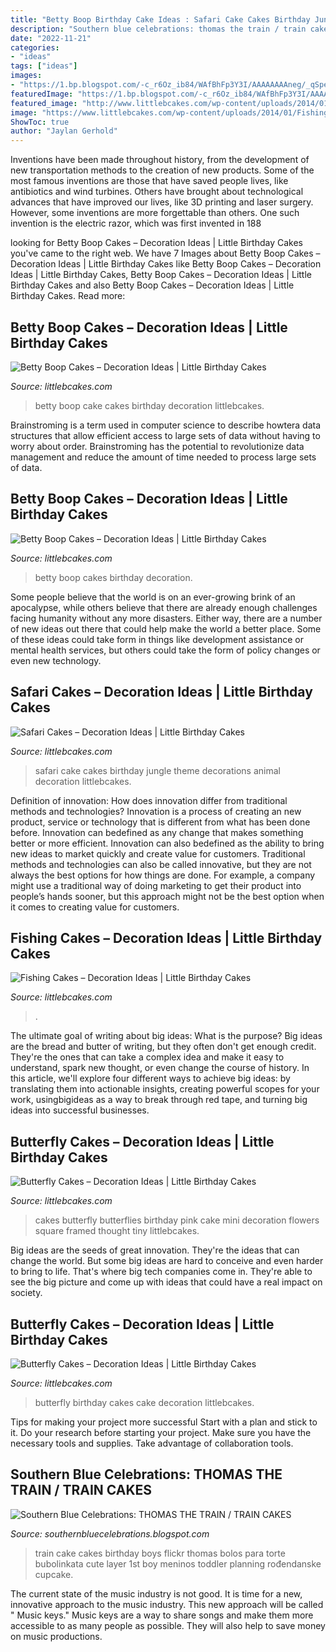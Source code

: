 ```yaml
---
title: "Betty Boop Birthday Cake Ideas : Safari Cake Cakes Birthday Jungle Theme Decorations Animal Decoration Littlebcakes"
description: "Southern blue celebrations: thomas the train / train cakes"
date: "2022-11-21"
categories:
- "ideas"
tags: ["ideas"]
images:
- "https://1.bp.blogspot.com/-c_r6Oz_ib84/WAfBhFp3Y3I/AAAAAAAAneg/_qSpeQ9-MfcQb9HeyohGPzhZypYyuCR5gCLcB/s1600/8071006960_fad7671aff_k.jpg"
featuredImage: "https://1.bp.blogspot.com/-c_r6Oz_ib84/WAfBhFp3Y3I/AAAAAAAAneg/_qSpeQ9-MfcQb9HeyohGPzhZypYyuCR5gCLcB/s1600/8071006960_fad7671aff_k.jpg"
featured_image: "http://www.littlebcakes.com/wp-content/uploads/2014/01/Safari-Cake-Becorations-1024x768.jpg"
image: "https://www.littlebcakes.com/wp-content/uploads/2014/01/Fishing-Cakes-Pictures.jpg"
ShowToc: true
author: "Jaylan Gerhold"
---
```



Inventions have been made throughout history, from the development of new transportation methods to the creation of new products. Some of the most famous inventions are those that have saved people lives, like antibiotics and wind turbines. Others have brought about technological advances that have improved our lives, like 3D printing and laser surgery. However, some inventions are more forgettable than others. One such invention is the electric razor, which was first invented in 188
	

		
looking for Betty Boop Cakes – Decoration Ideas | Little Birthday Cakes you've came to the right web. We have 7 Images about Betty Boop Cakes – Decoration Ideas | Little Birthday Cakes like Betty Boop Cakes – Decoration Ideas | Little Birthday Cakes, Betty Boop Cakes – Decoration Ideas | Little Birthday Cakes and also Betty Boop Cakes – Decoration Ideas | Little Birthday Cakes. Read more:
		
    
## Betty Boop Cakes – Decoration Ideas | Little Birthday Cakes

<img loading=lazy src="https://www.littlebcakes.com/wp-content/uploads/2014/01/Betty-Boop-Cake.jpg" onerror="this.onerror=null;this.src='https://tse3.mm.bing.net/th?id=OIP.7A4X3Lis5IXzcv6gSjLy8wHaKE&amp;pid=15.1';" alt="Betty Boop Cakes – Decoration Ideas | Little Birthday Cakes">

_Source: littlebcakes.com_

>betty boop cake cakes birthday decoration littlebcakes. 

	

Brainstroming is a term used in computer science to describe howtera data structures that allow efficient access to large sets of data without having to worry about order. Brainstroming has the potential to revolutionize data management and reduce the amount of time needed to process large sets of data.

    
## Betty Boop Cakes – Decoration Ideas | Little Birthday Cakes

<img loading=lazy src="http://www.littlebcakes.com/wp-content/uploads/2014/01/Betty-Boop-Cakes-Photos.jpg" onerror="this.onerror=null;this.src='https://tse2.mm.bing.net/th?id=OIP.74By08egnPbweX4vGoxE8AHaJ6&amp;pid=15.1';" alt="Betty Boop Cakes – Decoration Ideas | Little Birthday Cakes">

_Source: littlebcakes.com_

>betty boop cakes birthday decoration. 

	

Some people believe that the world is on an ever-growing brink of an apocalypse, while others believe that there are already enough challenges facing humanity without any more disasters. Either way, there are a number of new ideas out there that could help make the world a better place. Some of these ideas could take form in things like development assistance or mental health services, but others could take the form of policy changes or even new technology.

    
## Safari Cakes – Decoration Ideas | Little Birthday Cakes

<img loading=lazy src="http://www.littlebcakes.com/wp-content/uploads/2014/01/Safari-Cake-Becorations-1024x768.jpg" onerror="this.onerror=null;this.src='https://tse1.mm.bing.net/th?id=OIP.RMji9P5e3ljX9k_l6R71pgHaFj&amp;pid=15.1';" alt="Safari Cakes – Decoration Ideas | Little Birthday Cakes">

_Source: littlebcakes.com_

>safari cake cakes birthday jungle theme decorations animal decoration littlebcakes. 

	

Definition of innovation: How does innovation differ from traditional methods and technologies?
Innovation is a process of creating an new product, service or technology that is different from what has been done before. Innovation can bedefined as any change that makes something better or more efficient. Innovation can also bedefined as the ability to bring new ideas to market quickly and create value for customers. 
Traditional methods and technologies can also be called innovative, but they are not always the best options for how things are done. For example, a company might use a traditional way of doing marketing to get their product into people’s hands sooner, but this approach might not be the best option when it comes to creating value for customers.

    
## Fishing Cakes – Decoration Ideas | Little Birthday Cakes

<img loading=lazy src="https://www.littlebcakes.com/wp-content/uploads/2014/01/Fishing-Cakes-Pictures.jpg" onerror="this.onerror=null;this.src='https://tse2.mm.bing.net/th?id=OIP.WJsRCzF0Q2CVUEzy-8cMmQHaJ4&amp;pid=15.1';" alt="Fishing Cakes – Decoration Ideas | Little Birthday Cakes">

_Source: littlebcakes.com_

>. 

	

The ultimate goal of writing about big ideas: What is the purpose?
Big ideas are the bread and butter of writing, but they often don't get enough credit. They're the ones that can take a complex idea and make it easy to understand, spark new thought, or even change the course of history. In this article, we'll explore four different ways to achieve big ideas: by translating them into actionable insights, creating powerful scopes for your work, usingbigideas as a way to break through red tape, and turning big ideas into successful businesses.

    
## Butterfly Cakes – Decoration Ideas | Little Birthday Cakes

<img loading=lazy src="https://www.littlebcakes.com/wp-content/uploads/2013/08/Wedding-Cakes-With-Butterflies.jpg" onerror="this.onerror=null;this.src='https://tse1.mm.bing.net/th?id=OIP.w1IyjUGmMHug1MsBSPP5YgHaFj&amp;pid=15.1';" alt="Butterfly Cakes – Decoration Ideas | Little Birthday Cakes">

_Source: littlebcakes.com_

>cakes butterfly butterflies birthday pink cake mini decoration flowers square framed thought tiny littlebcakes. 

	

Big ideas are the seeds of great innovation. They're the ideas that can change the world. But some big ideas are hard to conceive and even harder to bring to life. That's where big tech companies come in. They're able to see the big picture and come up with ideas that could have a real impact on society.

    
## Butterfly Cakes – Decoration Ideas | Little Birthday Cakes

<img loading=lazy src="https://www.littlebcakes.com/wp-content/uploads/2013/08/Butterfly-Birthday-Cakes.jpg" onerror="this.onerror=null;this.src='https://tse4.mm.bing.net/th?id=OIP.7SxVD0prej2NeF6Fjrz39wHaFj&amp;pid=15.1';" alt="Butterfly Cakes – Decoration Ideas | Little Birthday Cakes">

_Source: littlebcakes.com_

>butterfly birthday cakes cake decoration littlebcakes. 

	

Tips for making your project more successful
Start with a plan and stick to it.
Do your research before starting your project.
Make sure you have the necessary tools and supplies.
Take advantage of collaboration tools.

    
## Southern Blue Celebrations: THOMAS THE TRAIN / TRAIN CAKES

<img loading=lazy src="https://1.bp.blogspot.com/-c_r6Oz_ib84/WAfBhFp3Y3I/AAAAAAAAneg/_qSpeQ9-MfcQb9HeyohGPzhZypYyuCR5gCLcB/s1600/8071006960_fad7671aff_k.jpg" onerror="this.onerror=null;this.src='https://tse2.mm.bing.net/th?id=OIP.jTyW24uY5L6RSCxo60K35wHaJ4&amp;pid=15.1';" alt="Southern Blue Celebrations: THOMAS THE TRAIN / TRAIN CAKES">

_Source: southernbluecelebrations.blogspot.com_

>train cake cakes birthday boys flickr thomas bolos para torte bubolinkata cute layer 1st boy meninos toddler planning rođendanske cupcake. 

	

The current state of the music industry is not good. It is time for a new, innovative approach to the music industry. This new approach will be called " Music keys." Music keys are a way to share songs and make them more accessible to as many people as possible. They will also help to save money on music productions.

